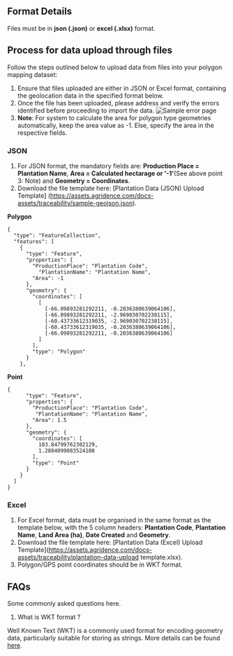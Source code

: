 ## Format Details

Files must be in **json (.json)** or **excel (.xlsx)** format.

## Process for data upload through files

Follow the steps outlined below to upload data from files into your polygon mapping dataset:

1. Ensure that files uploaded are either in JSON or Excel format, containing the geolocation data in the specified format below.
2. Once the file has been uploaded, please address and verify the errors identified before proceeding to import the data.
![Sample error page](https://assets.agridence.com/docs-assets/traceability/post-file-upload-errors-checks.png)
3. **Note**: For system to calculate the area for polygon type geometries automatically, keep the area value as -1. Else, specify the area in the respective fields.

### JSON

1. For JSON format, the mandatory fields are: **Production Place = Plantation Name**, **Area = Calculated hectarage or '-1'**(See above point 3: Note) and **Geometry = Coordinates**. 
2. Download the file template here: [Plantation Data (JSON) Upload Template] (https://assets.agridence.com/docs-assets/traceability/sample-geojson.json).

**Polygon**
```
{
  "type": "FeatureCollection",
  "features": [
    {
      "type": "Feature",
      "properties": {
        "ProductionPlace": "Plantation Code",
          "PlantationName": "Plantation Name",
        "Area": -1
      },
      "geometry": {
        "coordinates": [
          [
            [-66.09893281292211, -0.2036380639064106],
            [-66.09893281292211, -2.969030702238115],
            [-60.43733612319035, -2.969030702238115],
            [-60.43733612319035, -0.2036380639064106],
            [-66.09893281292211, -0.2036380639064106]
          ]
        ],
        "type": "Polygon"
      }
    },
   ```

**Point**
```
{
      "type": "Feature",
      "properties": {
        "ProductionPlace": "Plantation Code",
         "PlantationName": "Plantation Name",
        "Area": 1.5
      },
      "geometry": {
        "coordinates": [
          103.84799762302129,
          1.2804099083524108
        ],
        "type": "Point"
      }
    }
  ]
}
```

### Excel
1. For Excel format, data must be organised in the same format as the template below, with the 5 column headers: **Plantation Code**, **Plantation Name**, **Land Area (ha)**, **Date Created** and **Geometry**.
2. Download the file template here: [Plantation Data (Excel) Upload Template](https://assets.agridence.com/docs-assets/traceability/plantation-data-upload template.xlsx).
3. Polygon/GPS point coordinates should be in WKT format.



## FAQs

Some commonly asked questions here.

1. What is WKT format ?

Well Known Text (WKT) is a commonly used format for encoding geometry data, particularly suitable for storing as strings.
More details can be found [here](https://libgeos.org/specifications/wkt/).
